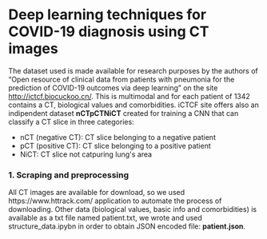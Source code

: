 # Deep learning techniques for COVID-19 diagnosis using CT images

The dataset used is made available for research purposes by the authors of “Open resource of clinical data from patients with pneumonia for the prediction of COVID-19 outcomes via deep learning” on the site http://ictcf.biocuckoo.cn/. This is multimodal and for each patient of 1342 contains a CT, biological values and comorbidities. 
iCTCF site offers also an indipendent dataset <b>nCTpCTNiCT</b> created for training a CNN that can classify a CT slice in three categories:
<ul>
  <li>nCT (negative CT): CT slice belonging to a negative patient</li>
  <li>pCT (positive CT): CT slice belonging to a positive patient</li>
  <li>NiCT: CT slice not catpuring lung's area</li>
</ul>

<h3>1. Scraping and preprocessing</h3>
All CT images are available for download, so we used https://www.httrack.com/ application to automate the process of downloading. Other data (biological values, basic info and comorbidities) is available as a txt file named patient.txt, we wrote and used structure_data.ipybn in order to obtain JSON encoded file: <b>patient.json</b>.
